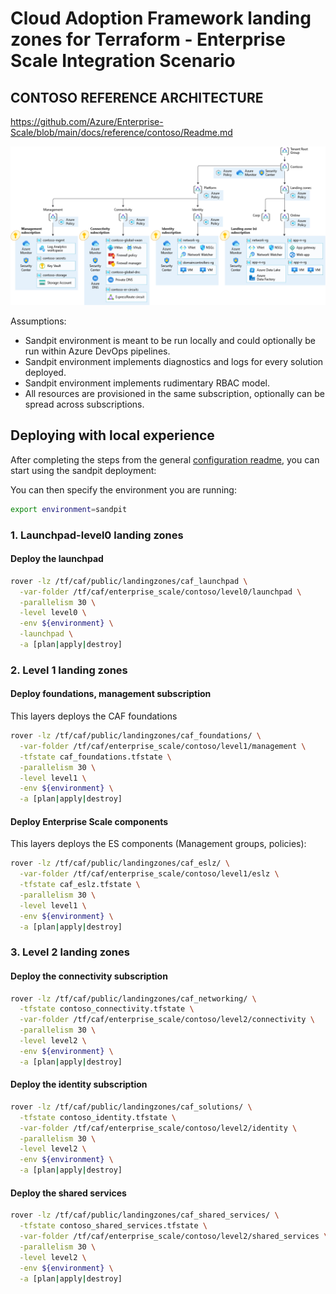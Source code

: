 # Cloud Adoption Framework landing zones for Terraform - Enterprise Scale Integration Scenario

## CONTOSO REFERENCE ARCHITECTURE

https://github.com/Azure/Enterprise-Scale/blob/main/docs/reference/contoso/Readme.md

![contoso](./pictures/ns-vwan.png)

Assumptions:

- Sandpit environment is meant to be run locally and could optionally be run within Azure DevOps pipelines.
- Sandpit environment implements diagnostics and logs for every solution deployed.
- Sandpit environment implements rudimentary RBAC model.
- All resources are provisioned in the same subscription, optionally can be spread across subscriptions.

## Deploying with local experience

After completing the steps from the general [configuration readme](../README.md), you can start using the sandpit deployment:

You can then specify the environment you are running:

```bash
export environment=sandpit
```

### 1. Launchpad-level0 landing zones

#### Deploy the launchpad

```bash
rover -lz /tf/caf/public/landingzones/caf_launchpad \
  -var-folder /tf/caf/enterprise_scale/contoso/level0/launchpad \
  -parallelism 30 \
  -level level0 \
  -env ${environment} \
  -launchpad \
  -a [plan|apply|destroy]
```

### 2. Level 1 landing zones

#### Deploy foundations, management subscription

This layers deploys the CAF foundations

```bash
rover -lz /tf/caf/public/landingzones/caf_foundations/ \
  -var-folder /tf/caf/enterprise_scale/contoso/level1/management \
  -tfstate caf_foundations.tfstate \
  -parallelism 30 \
  -level level1 \
  -env ${environment} \
  -a [plan|apply|destroy]
```

#### Deploy Enterprise Scale components

This layers deploys the ES components (Management groups, policies):

```bash
rover -lz /tf/caf/public/landingzones/caf_eslz/ \
  -var-folder /tf/caf/enterprise_scale/contoso/level1/eslz \
  -tfstate caf_eslz.tfstate \
  -parallelism 30 \
  -level level1 \
  -env ${environment} \
  -a [plan|apply|destroy]
```

### 3. Level 2 landing zones

#### Deploy the connectivity subscription

```bash
rover -lz /tf/caf/public/landingzones/caf_networking/ \
  -tfstate contoso_connectivity.tfstate \
  -var-folder /tf/caf/enterprise_scale/contoso/level2/connectivity \
  -parallelism 30 \
  -level level2 \
  -env ${environment} \
  -a [plan|apply|destroy]
```

#### Deploy the identity subscription

```bash
rover -lz /tf/caf/public/landingzones/caf_solutions/ \
  -tfstate contoso_identity.tfstate \
  -var-folder /tf/caf/enterprise_scale/contoso/level2/identity \
  -parallelism 30 \
  -level level2 \
  -env ${environment} \
  -a [plan|apply|destroy]
```

#### Deploy the shared services

```bash
rover -lz /tf/caf/public/landingzones/caf_shared_services/ \
  -tfstate contoso_shared_services.tfstate \
  -var-folder /tf/caf/enterprise_scale/contoso/level2/shared_services \
  -parallelism 30 \
  -level level2 \
  -env ${environment} \
  -a [plan|apply|destroy]
```
